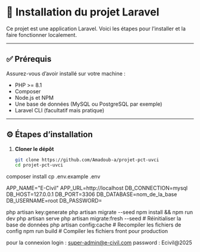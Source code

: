 # 🧪 Installation du projet Laravel

Ce projet est une application Laravel. Voici les étapes pour l’installer et la faire fonctionner localement.

---

## ✅ Prérequis

Assurez-vous d’avoir installé sur votre machine :

- PHP >= 8.1
- Composer
- Node.js et NPM
- Une base de données (MySQL ou PostgreSQL par exemple)
- Laravel CLI (facultatif mais pratique)

---

## ⚙️ Étapes d’installation

1. **Cloner le dépôt**
   ```bash
   git clone https://github.com/Amadoub-a/projet-pct-uvci
   cd projet-pct-uvci

composer install
cp .env.example .env

APP_NAME="E-Civil"
APP_URL=http://localhost
DB_CONNECTION=mysql
DB_HOST=127.0.0.1
DB_PORT=3306
DB_DATABASE=nom_de_la_base
DB_USERNAME=root
DB_PASSWORD=

php artisan key:generate
php artisan migrate --seed
npm install && npm run dev
php artisan serve
php artisan migrate:fresh --seed   # Réinitialiser la base de données
php artisan config:cache           # Recompiler les fichiers de config
npm run build                      # Compiler les fichiers front pour production

pour la connexion 
login : super-admin@e-civil.com
password : Ecivil@2025

